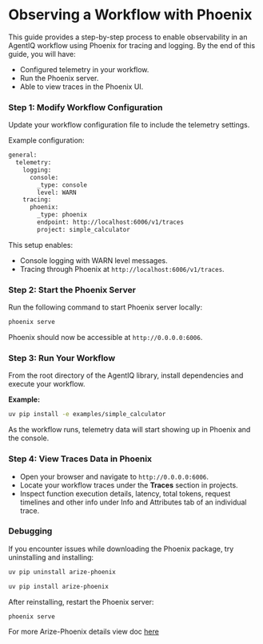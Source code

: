 <!--
SPDX-FileCopyrightText: Copyright (c) 2025, NVIDIA CORPORATION & AFFILIATES. All rights reserved.
SPDX-License-Identifier: Apache-2.0

Licensed under the Apache License, Version 2.0 (the "License");
you may not use this file except in compliance with the License.
You may obtain a copy of the License at

http://www.apache.org/licenses/LICENSE-2.0

Unless required by applicable law or agreed to in writing, software
distributed under the License is distributed on an "AS IS" BASIS,
WITHOUT WARRANTIES OR CONDITIONS OF ANY KIND, either express or implied.
See the License for the specific language governing permissions and
limitations under the License.
-->

# Observing a Workflow with Phoenix

This guide provides a step-by-step process to enable observability in an AgentIQ workflow using Phoenix for tracing and logging. By the end of this guide, you will have:
- Configured telemetry in your workflow.
- Run the Phoenix server.
- Able to view traces in the Phoenix UI.


### Step 1: Modify Workflow Configuration

Update your workflow configuration file to include the telemetry settings.

Example configuration:
```bash
general:
  telemetry:
    logging:
      console:
        _type: console
        level: WARN
    tracing:
      phoenix:
        _type: phoenix
        endpoint: http://localhost:6006/v1/traces
        project: simple_calculator
```
This setup enables:
- Console logging with WARN level messages. 
- Tracing through Phoenix at `http://localhost:6006/v1/traces`.

### Step 2: Start the Phoenix Server
Run the following command to start Phoenix server locally:
```bash
phoenix serve
```
Phoenix should now be accessible at `http://0.0.0.0:6006`.

### Step 3: Run Your Workflow
From the root directory of the AgentIQ library, install dependencies and execute your workflow.

**Example:**
```bash
uv pip install -e examples/simple_calculator
```
As the workflow runs, telemetry data will start showing up in Phoenix and the console.

### Step 4: View Traces Data in Phoenix
- Open your browser and navigate to `http://0.0.0.0:6006`.
- Locate your workflow traces under the **Traces** section in projects.
- Inspect function execution details, latency, total tokens, request timelines and other info under Info and Attributes tab of an individual trace.

### Debugging
If you encounter issues while downloading the Phoenix package, try uninstalling and installing:
```bash
uv pip uninstall arize-phoenix

uv pip install arize-phoenix
```

After reinstalling, restart the Phoenix server:
```bash
phoenix serve
```

For more Arize-Phoenix details view doc [here](https://docs.arize.com/phoenix)

